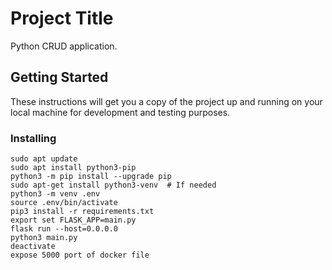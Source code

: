 # Project Title
Python CRUD application.

## Getting Started

These instructions will get you a copy of the project up and running on your local machine for development and testing purposes.


### Installing

```
sudo apt update
sudo apt install python3-pip
python3 -m pip install --upgrade pip
sudo apt-get install python3-venv  # If needed
python3 -m venv .env
source .env/bin/activate
pip3 install -r requirements.txt
export set FLASK_APP=main.py
flask run --host=0.0.0.0
python3 main.py
deactivate
expose 5000 port of docker file
```
